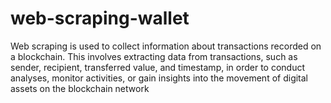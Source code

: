 # web-scraping-wallet
 Web scraping is used to collect information about transactions recorded on a blockchain. This involves extracting data from transactions, such as sender, recipient, transferred value, and timestamp, in order to conduct analyses, monitor activities, or gain insights into the movement of digital assets on the blockchain network
